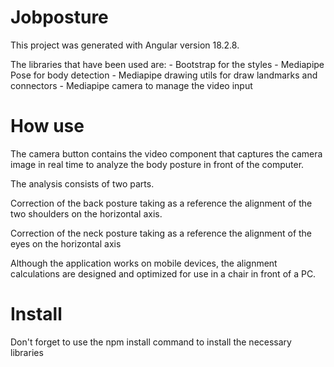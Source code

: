 # Jobposture

This project was generated with Angular version 18.2.8.

The libraries that have been used are:
    - Bootstrap for the styles
    - Mediapipe Pose for body detection
    - Mediapipe drawing utils for draw landmarks and connectors
    - Mediapipe camera to manage the video input

# How use

The camera button contains the video component that captures the camera image in real time to analyze the body posture in front of the computer.

The analysis consists of two parts.

Correction of the back posture taking as a reference the alignment of the two shoulders on the horizontal axis.

Correction of the neck posture taking as a reference the alignment of the eyes on the horizontal axis

Although the application works on mobile devices, the alignment calculations are designed and optimized for use in a chair in front of a PC.

# Install

Don't forget to use the npm install command to install the necessary libraries